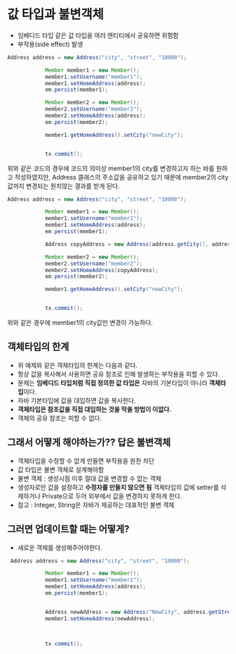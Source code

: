 # 값 타입과 불변객체

- 임베디드 타입 같은 값 타입을 여러 엔티티에서 공유하면 위험함
- 부작용(side effect) 발생

```java
Address address = new Address("city", "street", "10000");

            Member member1 = new Member();
            member1.setUsername("member1");
            member1.setHomeAddress(address);
            em.persist(member1);

            Member member2 = new Member();
            member2.setUsername("member2");
            member2.setHomeAddress(address);
            em.persist(member2);

            member1.getHomeAddress().setCity("newCity");


            tx.commit();
```

위와 같은 코드의 경우에 
코드의 의미상 member1의 city를 변경하고자 하는 바를 원하고 작성하였지만,
Address 클래스의 주소값을 공유하고 있기 때문에 member2의 city값까지 변경되는 원치않는 결과를 받게 된다.

```java
Address address = new Address("city", "street", "10000");

            Member member1 = new Member();
            member1.setUsername("member1");
            member1.setHomeAddress(address);
            em.persist(member1);

            Address copyAddress = new Address(address.getCity(), address.getStreet(), address.getZipcode());

            Member member2 = new Member();
            member2.setUsername("member2");
            member2.setHomeAddress(copyAddress);
            em.persist(member2);

            member1.getHomeAddress().setCity("newCity");


            tx.commit();
```

위와 같은 경우에 member1의 city값만 변경이 가능하다.


## 객체타입의 한계
- 위 예제와 같은 객체타입의 한계는 다음과 같다.
- 항상 값을 복사해서 사용하면 공유 참조로 인해 발생하는 부작용을 피할 수 있다.
- 문제는 **임베디드 타입처럼 직접 정의한 값 타입은** 자바의 기본타입이 아니라 **객체타입**이다.
- 자바 기본타입에 값을 대입하면 값을 복사한다.
- **객체타입은 참조값을 직접 대입하는 것을 막을 방법이 이없다.**
- 객체의 공유 참조는 피할 수 없다.

## 그래서 어떻게 해야하는가?? 답은 불변객체
- 객체타입을 수정할 수 없게 만들면 부작용을 원찬 차단
- 값 타입은 불변 객체로 설계해야함
- 불변 객체 : 생성시점 이후 절대 값을 변경할 수 없는 객체
- 생성자로만 값을 설정하고 __수정자를 만들지 않으면 됨__ 객체타입의 값에 setter를 삭제하거나 Private으로 두어 외부에서 값을 변경하지 못하게 한다.
- 참고 : Integer, String은 자바가 제공하는 대표적인 불변 객체


## 그러면 업데이트할 때는 어떻게?
- 새로운 객체를 생성해주어야한다.
```java
 Address address = new Address("city", "street", "10000");

            Member member1 = new Member();
            member1.setUsername("member1");
            member1.setHomeAddress(address);
            em.persist(member1);


            Address newAddress = new Address("NewCity", address.getStreet(), address.getZipcode());
            member1.setHomeAddress(newAddress);



            tx.commit();
```